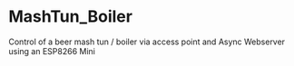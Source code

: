 # MashTun_Boiler
Control of a beer mash tun / boiler via access point and Async Webserver using an ESP8266 Mini
